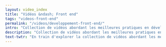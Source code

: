 ```yaml
---
layout: video_index
title: "Vidéos &ndash; Front end"
tags: "videos-front-end"
permalink: "/videos/developpement-front-end/"
intro: "Collection de vidéos abordant les meilleures pratiques en développement front end."
description: "Collection de vidéos abordant les meilleures pratiques en développement front end"
text-twtr: "En train d'explorer la collection de vidéos abordant les meilleures pratiques en développement front end @MagDuWebdesign"
---
```

